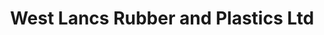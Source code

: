 ---
title: "West Lancs Rubber and Plastics Ltd"
url: /liverpool/west-lancs-rubber-and-plastics-ltd/
shop: trade
---
